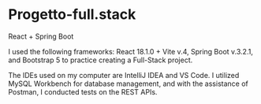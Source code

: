 # Progetto-full.stack
React + Spring Boot

I used the following frameworks: React 18.1.0 + Vite v.4, Spring Boot v.3.2.1, and Bootstrap 5 to practice creating a Full-Stack project.

The IDEs used on my computer are IntelliJ IDEA and VS Code. I utilized MySQL Workbench for database management, and with the assistance of Postman, I conducted tests on the REST APIs.
